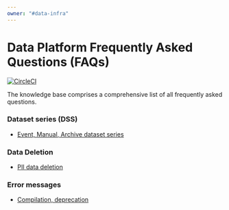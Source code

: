```yaml
---
owner: "#data-infra"
---
```


# Data Platform Frequently Asked Questions (FAQs)

[![CircleCI](https://circleci.com/gh/nubank/data-platform-docs.svg?style=svg&circle-token=0d7949cdca982ceb84320b0184c1f529d52df53e)](https://circleci.com/gh/nubank/data-platform-docs)

The knowledge base comprises a comprehensive list of all frequently asked questions.


### Dataset series (DSS)
- [Event, Manual, Archive dataset series](dataset-series.md)
### Data Deletion
- [PII data deletion](pii-data.md)
### Error messages
- [Compilation, deprecation](../etl_users/FAQ.md)

<!-- markdownlint-disable-file -->

